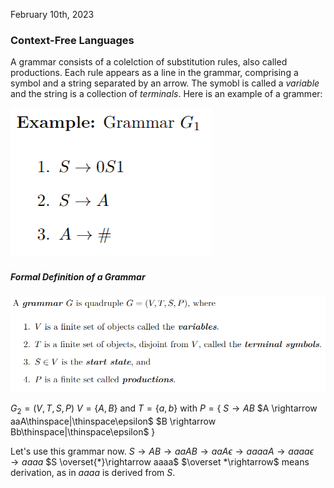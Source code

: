 February 10th, 2023

### Context-Free Languages

A grammar consists of a colelction of substitution rules, also called productions. Each rule appears as a line in the grammar, comprising a symbol and a string separated by an arrow. The symobl is called a *variable* and the string is a collection of *terminals*. 
Here is an example of a grammer:

![Grammar](images/grammar.png)

##### Formal Definition of a Grammar

![grammar def](images/def.png)

$G_2 = (V, T, S, P)$
$V = \{A, B\}$ and $T = \{a, b\}$
with $P = \{$
	$S \rightarrow AB$
	$A \rightarrow aaA\thinspace|\thinspace\epsilon$
	$B \rightarrow Bb\thinspace|\thinspace\epsilon$
$\}$

Let's use this grammar now.
$S \rightarrow AB \rightarrow aaAB \rightarrow aaA\epsilon \rightarrow aaaaA \rightarrow aaaa\epsilon \rightarrow aaaa$
$S \overset{*}\rightarrow aaaa$
$\overset *\rightarrow$ means derivation, as in $aaaa$ is derived from $S$.

